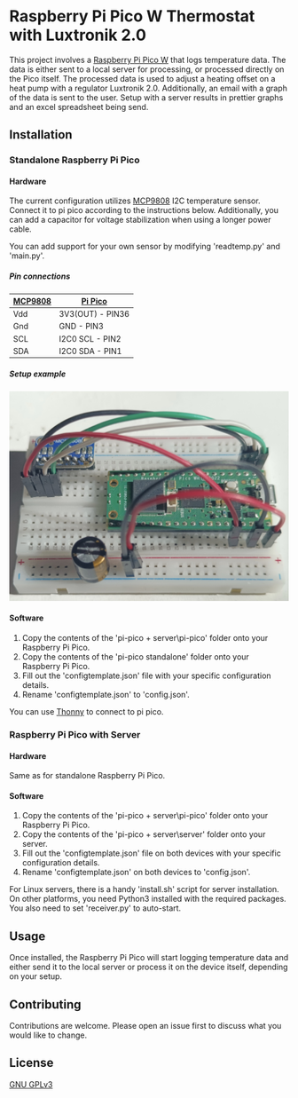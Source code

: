 # Raspberry Pi Pico W Thermostat with Luxtronik 2.0

This project involves a [Raspberry Pi Pico W](https://www.raspberrypi.com/documentation/microcontrollers/raspberry-pi-pico.html) that logs temperature data. The data is either sent to a local server for processing, or processed directly on the Pico itself. The processed data is used to adjust a heating offset on a heat pump with a regulator Luxtronik 2.0. Additionally, an email with a graph of the data is sent to the user. Setup with a server results in prettier graphs and an excel spreadsheet being send.

## Installation

### Standalone Raspberry Pi Pico

#### Hardware

The current configuration utilizes [MCP9808](https://www.adafruit.com/product/1782) I2C temperature sensor. Connect it to pi pico according to the instructions below. Additionally, you can add a capacitor for voltage stabilization when using a longer power cable.

You can add support for your own sensor by modifying 'readtemp.py' and 'main.py'.

##### Pin connections

| [MCP9808](https://learn.adafruit.com/adafruit-mcp9808-precision-i2c-temperature-sensor-guide/pinouts "Pinout") | [Pi Pico](https://www.raspberrypi.com/documentation/microcontrollers/raspberry-pi-pico.html#pinout-and-design-files "Pinout") |
| -------------------------------------------------------------------------------------------------------- | ----------------------------------------------------------------------------------------------------------------------- |
| Vdd                                                                                                      | 3V3(OUT) - PIN36                                                                                                        |
| Gnd                                                                                                      | GND - PIN3                                                                                                              |
| SCL                                                                                                      | I2C0 SCL - PIN2                                                                                                         |
| SDA                                                                                                      | I2C0 SDA - PIN1                                                                                                         |

##### Setup example

![1715529666508](image/README/1715529666508.png)

#### Software

1. Copy the contents of the 'pi-pico + server\pi-pico' folder onto your Raspberry Pi Pico.
2. Copy the contents of the 'pi-pico standalone' folder onto your Raspberry Pi Pico.
3. Fill out the 'configtemplate.json' file with your specific configuration details.
4. Rename 'configtemplate.json' to 'config.json'.

You can use [Thonny](https://thonny.org/) to connect to pi pico.

### Raspberry Pi Pico with Server

#### Hardware

Same as for standalone Raspberry Pi Pico.

#### Software

1. Copy the contents of the 'pi-pico + server\pi-pico' folder onto your Raspberry Pi Pico.
2. Copy the contents of the 'pi-pico + server\server' folder onto your server.
3. Fill out the 'configtemplate.json' file on both devices with your specific configuration details.
4. Rename 'configtemplate.json' on both devices to 'config.json'.

For Linux servers, there is a handy 'install.sh' script for server installation. On other platforms, you need Python3 installed with the required packages. You also need to set 'receiver.py' to auto-start.

## Usage

Once installed, the Raspberry Pi Pico will start logging temperature data and either send it to the local server or process it on the device itself, depending on your setup.

## Contributing

Contributions are welcome. Please open an issue first to discuss what you would like to change.

## License

[GNU GPLv3 ](https://choosealicense.com/licenses/gpl-3.0/)
